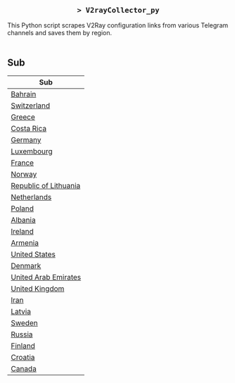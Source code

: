 <h3 align="center">
    <samp>&gt; V2rayCollector_py</samp>
</h3>

This Python script scrapes V2Ray configuration links from various Telegram channels and saves them by region.
<br>
<br>
## Sub
| Sub |
|-----|
| [Bahrain](https://raw.githubusercontent.com/freetomaid/Vxray-country/main/sub/Bahrain/config.txt) |
| [Switzerland](https://raw.githubusercontent.com/freetomaid/Vxray-country/main/sub/Switzerland/config.txt) |
| [Greece](https://raw.githubusercontent.com/freetomaid/Vxray-country/main/sub/Greece/config.txt) |
| [Costa Rica](https://raw.githubusercontent.com/freetomaid/Vxray-country/main/sub/Costa%20Rica/config.txt) |
| [Germany](https://raw.githubusercontent.com/freetomaid/Vxray-country/main/sub/Germany/config.txt) |
| [Luxembourg](https://raw.githubusercontent.com/freetomaid/Vxray-country/main/sub/Luxembourg/config.txt) |
| [France](https://raw.githubusercontent.com/freetomaid/Vxray-country/main/sub/France/config.txt) |
| [Norway](https://raw.githubusercontent.com/freetomaid/Vxray-country/main/sub/Norway/config.txt) |
| [Republic of Lithuania](https://raw.githubusercontent.com/freetomaid/Vxray-country/main/sub/Republic%20of%20Lithuania/config.txt) |
| [Netherlands](https://raw.githubusercontent.com/freetomaid/Vxray-country/main/sub/Netherlands/config.txt) |
| [Poland](https://raw.githubusercontent.com/freetomaid/Vxray-country/main/sub/Poland/config.txt) |
| [Albania](https://raw.githubusercontent.com/freetomaid/Vxray-country/main/sub/Albania/config.txt) |
| [Ireland](https://raw.githubusercontent.com/freetomaid/Vxray-country/main/sub/Ireland/config.txt) |
| [Armenia](https://raw.githubusercontent.com/freetomaid/Vxray-country/main/sub/Armenia/config.txt) |
| [United States](https://raw.githubusercontent.com/freetomaid/Vxray-country/main/sub/United%20States/config.txt) |
| [Denmark](https://raw.githubusercontent.com/freetomaid/Vxray-country/main/sub/Denmark/config.txt) |
| [United Arab Emirates](https://raw.githubusercontent.com/freetomaid/Vxray-country/main/sub/United%20Arab%20Emirates/config.txt) |
| [United Kingdom](https://raw.githubusercontent.com/freetomaid/Vxray-country/main/sub/United%20Kingdom/config.txt) |
| [Iran](https://raw.githubusercontent.com/freetomaid/Vxray-country/main/sub/Iran/config.txt) |
| [Latvia](https://raw.githubusercontent.com/freetomaid/Vxray-country/main/sub/Latvia/config.txt) |
| [Sweden](https://raw.githubusercontent.com/freetomaid/Vxray-country/main/sub/Sweden/config.txt) |
| [Russia](https://raw.githubusercontent.com/freetomaid/Vxray-country/main/sub/Russia/config.txt) |
| [Finland](https://raw.githubusercontent.com/freetomaid/Vxray-country/main/sub/Finland/config.txt) |
| [Croatia](https://raw.githubusercontent.com/freetomaid/Vxray-country/main/sub/Croatia/config.txt) |
| [Canada](https://raw.githubusercontent.com/freetomaid/Vxray-country/main/sub/Canada/config.txt) |





































































































































































































































































































































































































































































































































































































































































































































































































































































































































































































































































































































































































































































































































































































































































































































































































































































































































































































































































































































































































































































































































































































































































































































































































































































































































































































































































































































































































































































































































































































































































































































































































































































































































































































































































